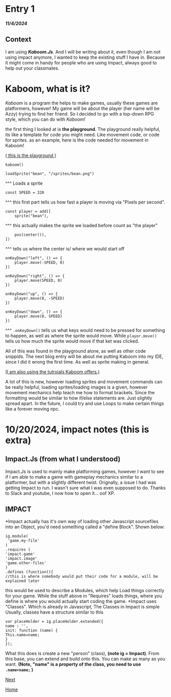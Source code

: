 # Entry 1
##### 11/4/2024

## Context
I am using ***Kaboom.Js***. And I will be writing about it, even though I am not using impact anymore, I wanted to keep the existing stuff I have in. Because it might come in handy for people who are using Impact, always good to help out your classmates.

# Kaboom, what is it?

*Kaboom* is a program the helps to make games, usually these games are platformers, however! My game will be about the player (her name will be Azzy) trying to find her friend. So I decided to go with a top-down RPG style, which you can do with *Kaboom!*

the first thing I looked at is **the playground**. The playground really helpful, its like a template for code you might need. Like movement code, or code for sprites. as an example, here is the code needed for movement in Kaboom!

[( this is the playground )](https://kaboomjs.com/play?example=add)

```
kaboom()

loadSprite("bean", "/sprites/bean.png")
```
^^^ Loads a sprite

```
const SPEED = 320
```
^^^ this first part tells us how fast a player is moving via "Pixels per second".
```
const player = add([
	sprite("bean"),
```
^^^ this actually makes the sprite we loaded before count as "the player"
```
	pos(center()),
])
```
^^^ tells us where the center is/ where we would start off

```
onKeyDown("left", () => {
	player.move(-SPEED, 0)
})

onKeyDown("right", () => {
	player.move(SPEED, 0)
})

onKeyDown("up", () => {
	player.move(0, -SPEED)
})

onKeyDown("down", () => {
	player.move(0, SPEED)
})
```
^^^ ``.onKeyDown()`` tells us what keys would need to be pressed for something to happen, as well as where the sprite would move. While ``player.move()`` tells us how much the sprite would move if that ket was clicked.

All of this was found in the playground alone, as well as other code snippids. The next blog entry will be about me putting Kaboom into my IDE, since I did it wrong the first time. As well as sprite making in general.

[(I am also using the tutroials Kaboom offers.)](https://kaboomjs.com/doc/intro)

A lot of this is new, however loading sprites and movement commands can be really helpful, loading sprites/loading images is a given, however movement mechanics help teach me how to format brackets. Since the formatting would be similar to how if/else statements are. Just slightly spread apart. In the future, I could try and use Loops to make certain things like a forever moving npc.

# 10/20/2024, impact notes (this is extra)

## Impact.Js (from what I understood)

Impact.Js is used to mainly make platforming games, however I want to see if I am able to make a game with gameplay mechanics similar to a platformer, but with a slightly different twist. Orignally, a issue I had was getting Impact to run. I wasn't sure what I was even supposed to do. Thanks to Slack and youtube, I now how to open it... oof XP.

## IMPACT
*Impact actually has it's own way of loading other Javascript sourcefiles into an Object, you'd need something called a "define Block". Shown below:
```
ig.module(
 'game.my-file'
)
.requires (
'impact.game'
'impact.image'
'game.other-files'
)
.defines (function(){
//this is where somebody would put their code for a module, will be explained later
```
this would be used to describe a Modules, which help Load things correctly for your game. While the stuff above in "Requires" loads things, where you define is where you would actually start coding the game.
*Impact uses "Classes". Which is already in Javascript, The Classes in Impact is simple Usually, classes have a structure similar to this
```
var placeHolder = ig.placeHolder.extended({
name : '',
init: function (name) {
This.name=name;
}
});
```
What this does is create a new "person" (class), **(note ig = Impact)**. From this base, you can extend and build onto this. You can make as many as you want. **(Note, "name" is a property of the class, you need to use ``.name=name;`` )**

[Next](entry02.md)

[Home](../README.md)
